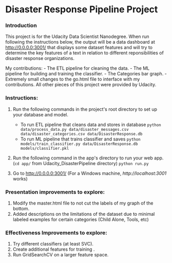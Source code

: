 # Disaster Response Pipeline Project

### Introduction
This project is for the Udacity Data Scientist Nanodegree. When run following the instructions below, 
the output will be a data dashboard at http://0.0.0.0:3001/ that displays some dataset features and will try to
determine the key features of a text in relation to different reponsibilities of disaster response organizations.

My contributions: 
	- The ETL pipeline for cleaning the data.
	- The ML pipeline for building and training the classifier.
	- The Categories bar graph.
	- Extremely small changes to the go.html file to interface with my contributions.
All other pieces of this project were provided by Udacity.

### Instructions:
1. Run the following commands in the project's root directory to set up your database and model.

    - To run ETL pipeline that cleans data and stores in database
        `python data/process_data.py data/disaster_messages.csv data/disaster_categories.csv data/DisasterResponse.db`
    - To run ML pipeline that trains classifier and saves
        `python models/train_classifier.py data/DisasterResponse.db models/classifier.pkl`

2. Run the following command in the app's directory to run your web app. (`cd app/` from Udacity_DisasterPipeline directory)
    `python run.py`

3. Go to http://0.0.0.0:3001/ (For a Windows machine, *http://localhost:3001* works)


### Presentation improvements to explore:
1. Modify the master.html file to not cut the labels of my graph of the bottom.
2. Added descriptions on the limitations of the dataset due to minimal labeled examples for certain categories (Child Alone, Tools, etc)


### Effectiveness Improvements to explore:
1. Try different classifiers (at least SVC).
2. Create additional features for training .
3. Run GridSearchCV on a larger feature space.
